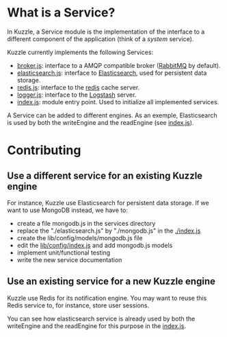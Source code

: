 # What is a Service?

In Kuzzle, a Service module is the implementation of the interface to a different component of the application (think of a *system* service).

Kuzzle currently implements the following Services:

* [broker.js](./broker.js): interface to a AMQP compatible broker ([RabbitMQ](https://www.rabbitmq.com/) by default).
* [elasticsearch.js](./elasticsearch.js): interface to [Elasticsearch](https://www.elastic.co/products/elasticsearch), used for persistent data storage.
* [redis.js](./redis.js): interface to the [redis](http://redis.io) cache server.
* [logger.js](./logger.js): interface to the [Logstash](https://www.elastic.co/products/logstash) server.
* [index.js](./index.js): module entry point. Used to initialize all implemented services.


A Service can be added to different engines. As an exemple, Elasticsearch is used by both the writeEngine and the readEngine (see [index.js](./index.js)).


# Contributing


## Use a different service for an existing Kuzzle engine

For instance, Kuzzle use Elasticsearch for persistent data storage. If we want to use MongoDB instead, we have to:

* create a file mongodb.js in the services directory
* replace the "./elasticsearch.js" by "./mongodb.js" in the [./index.js](./index.js)
* create the lib/config/models/mongodb.js file
* edit the [lib/config/index.js](../config/index.js) and add mongodb.js models
* implement unit/functional testing
* write the new service documentation


## Use an existing service for a new Kuzzle engine

Kuzzle use Redis for its notification engine.
You may want to reuse this Redis service to, for instance, store user sessions.

You can see how elasticsearch service is already used by both the writeEngine and the readEngine for this purpose in the [index.js](./index.js).
